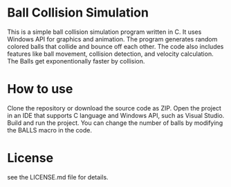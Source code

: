 # Ball Collision Simulation
This is a simple ball collision simulation program written in C. It uses Windows API for graphics and animation. The program generates random colored balls that collide and bounce off each other. The code also includes features like ball movement, collision detection, and velocity calculation. The Balls get exponentionally faster by collision.

# How to use
Clone the repository or download the source code as ZIP.
Open the project in an IDE that supports C language and Windows API, such as Visual Studio.
Build and run the project.
You can change the number of balls by modifying the BALLS macro in the code.

# License 
see the LICENSE.md file for details.
